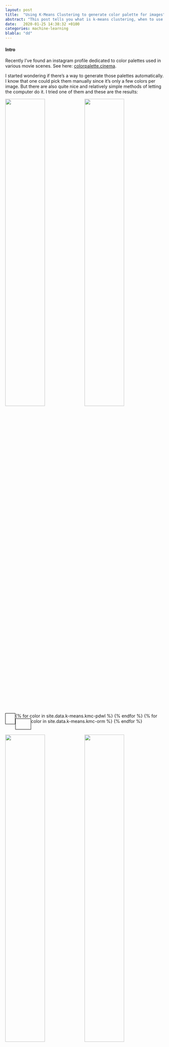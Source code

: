 ```yaml
---
layout: post
title:  "Using K-Means Clustering to generate color palette for images"
abstract: "This post tells you what is k-means clustering, when to use it and how to use it, with example code snippets. It also includes an explanation on how to fine-tune the results you’ll get."
date:   2020-01-25 14:38:32 +0100
categories: machine-learning
blabla: "dd"
---
```


<h4>Intro</h4>

Recently I’ve found an instagram profile dedicated to color palettes used in various movie scenes. See here:
<a href="https://www.instagram.com/colorpalette.cinema/">colorpalette.cinema</a>.

I started wondering if there’s a way to generate those palettes automatically. I know that one could pick them manually since it’s only a few colors per image. But there are also quite nice and relatively simple methods of letting the computer do it. I tried one of them and these are the results:

<div>
<img src="{{site.baseurl}}/assets/img/kmc-orm.jpg" style="width:50%"/>
<img src="{{site.baseurl}}/assets/img/kmc-pdwl.jpg" style="width:50%; float: left"/>
{% for color in site.data.k-means.kmc-pdwl %}
  <div style="float:left; width: 6.25%; height: 35px; outline: 1px solid black; outline-offset: -1px; background-color: {{color}}"></div>
{% endfor %}
{% for color in site.data.k-means.kmc-orm %}
  <div style="float:left; width: 10%; height: 35px; outline: 1px solid black; outline-offset: -1px; background-color: {{color}}"></div>
{% endfor %}
</div>
<br><br>
<div>
<img src="{{site.baseurl}}/assets/img/kmc-sgh.jpg" style="width:50%"/>
<img src="{{site.baseurl}}/assets/img/kmc-iz.jpg" style="width:50%; float: left"/>
{% for color in site.data.k-means.kmc-iz %}
  <div style="float:left; width: 7.14%; height: 35px; outline: 1px solid black; outline-offset: -1px; background-color: {{color}}"></div>
{% endfor %}
{% for color in site.data.k-means.kmc-sgh %}
  <div style="float:left; width: 8.33%; height: 35px; outline: 1px solid black; outline-offset: -1px; background-color: {{color}}"></div>
{% endfor %}
</div>

To understand how this was achieved, read below.

<h4>What is K-Means Clustering?</h4>

It’s an algorithm used to solve clustering problems (the <a href="https://en.wikipedia.org/wiki/NP-hardness">NP-hard</a> ones). It’s relatively simple and also an example of unsupervised learning algorithm.

<h4>When do we use it?</h4>

When we have a set of some data points that have features and values. We want to group data points into clusters based on these features. Real-life example: extracting leading colors from images.


<h4>How does it work?</h4>

We start by randomly picking k data points (k is set beforehand) called centroids from our data set. All remaining points are then assigned to one of these centroids. Assignment is done based on the distance - closest centroid is picked. For each centroid and its data points we calculate average value - a new centroid. The process of assign - calculate distance - update centroids is repeated n times, until a desired result is reached. How to know when we achieved that - this will be covered later on in this article.

Let’s look into the details:

<h4>Step 1 Read Data</h4>

In our case, the input data set is a .jpg file. We’ll have to extract each pixel’s value from the image. We’ll use a <i>getRGB(int x, int y)</i> method from Java’s <i>BufferedImage</i>.

{% highlight java %}
public class Point {
   private Integer value;
   …
}
{% endhighlight %}

This is our data point class. It’s only one field value stores the rgb value of each pixel in the image.

<h4>Step 2 Initialize centroids</h4>

The next step is picking random K points from data points list. These random points will be our centroids.

{% highlight java %}
public List<Centroid> initializeCentroids(int k, BufferedImage image){

   if(image == null){
       throw new IllegalArgumentException("Buffered image cannot be null");
   }

   List<Centroid> initialCentroids = new ArrayList<>();

   int xAxes = image.getWidth();
   int yAxes = image.getHeight();

   for(int i = 0; i < k; i++) {
       int coordX = new Random().nextInt(xAxes);
       int coordY = new Random().nextInt(yAxes);
       Integer rgb = image.getRGB(coordX, coordY);
       initialCentroids.add(new Centroid(rgb));
   }
   return initialCentroids;
}
{% endhighlight %}

<h4>Step 3 Calculate distance</h4>

Now we need to iterate over our data points, find the nearest centroid and assign the point to that centroid.

{% highlight java %}
public Map<Centroid,List<Point>> reassignPointsToNearestCentroids(List<Point> points, Map<Centroid,List<Point>> centroidsToListOfPoints){

   List<Centroid> currentCentroids = new ArrayList<Centroid>(centroidsToListOfPoints.keySet());

   for (Point point : points) {
       Centroid nearest = getNearestCentroid(point, currentCentroids);
       if (centroidsToListOfPoints.get(nearest) == null) {
           centroidsToListOfPoints.put(nearest, new ArrayList<>(Arrays.asList(point)));
       } else {
           centroidsToListOfPoints.get(nearest).add(point);
       }
   }

   return centroidsToListOfPoints;
}

public Centroid getNearestCentroid(Point point, List<Centroid> centroids) {

   if(point == null){
       throw new IllegalArgumentException("Point cannot be null");
   }
   if(centroids == null || centroids.isEmpty()){
       throw new IllegalArgumentException("List of centroids cannot be null or empty");
   }

   double minimumDistance = Double.MAX_VALUE;
   Centroid nearest = null;

   for (Centroid centroid : centroids) {
       Distance distance = new Distance2D();
       double currentDistance = distance.getDistance(point.getValue(), centroid.getValue());

       if (currentDistance < minimumDistance) {
           minimumDistance = currentDistance;
           nearest = centroid;
       }
   }
   return nearest;
}

public class Distance2D extends Distance {

   @Override
   public Double getDistance(Double a, Double b) {
       return Math.abs(a - b);
   }
}
{% endhighlight %}

<h4>Step 4 Calculate means</h4>

For each centroid and its points, calculate mean value.

{% highlight java %}
public Map<Centroid, Centroid> computeKNewCentroids(Map<Centroid,List<Point>> centroidsToListOfPoints){

   Map<Centroid, Centroid> oldAndNewMap = new HashMap<>();
   for (Centroid oldCentroid : centroidsToListOfPoints.keySet()) {
       List<Point> points = centroidsToListOfPoints.get(oldCentroid);
       Integer average = Mean.calculateForPoints(points);
       Point nearest = getNearestPoint(new Point(average), points);
       Centroid newCentroid = new Centroid(nearest.getValue());
       oldAndNewMap.put(oldCentroid, newCentroid);
   }
   return oldAndNewMap;
}
{% endhighlight %}

<h4>Step 5 Update centroids</h4>

The mean value that we’ve calculated in the previous point is our new centroid. We’ll have to update all of the centroids to the new value.

{% highlight java %}
public Map<Centroid,List<Point>> updateCentroids(Map<Centroid,List<Point>> centroidsToListOfPoints, Map<Centroid, Centroid> oldAndNewMap){
   for (Centroid oldCentroid : oldAndNewMap.keySet()){
       Centroid newCentroid = oldAndNewMap.get(oldCentroid);
       if(newCentroid.getValue() != oldCentroid.getValue()){
           List<Point> points = centroidsToListOfPoints.remove(oldCentroid);
           centroidsToListOfPoints.put(newCentroid, points);
       }
   }

   return centroidsToListOfPoints;
}
{% endhighlight %}

<h4>Repeat steps 3-5</h4>

Repeat those steps until desired result is reached. How to know when we’ve reached it - see paragraph Determine the optimal number of repeats

<h4>Determine the optimal value of K</h4>

So we want to process an image like this:

<img src="{{site.baseurl}}/assets/img/kmc-expo.jpg" style="width: 100%">

Fine, but how can we determine which value of k is the best one here?

First, let's try setting k values from 2 to 8 on this image. These are the results:

{% for color in site.data.k-means.k2 %}
  <div style="float:left; width: 6.25%; height: 35px; outline: 1px solid black; outline-offset: -1px; background-color: {{color}}"></div>
{% endfor %} k = 2
<br><br>
{% for color in site.data.k-means.k3 %}
  <div style="float:left; width: 6.25%; height: 35px; outline: 1px solid black; outline-offset: -1px; background-color: {{color}}"></div>
{% endfor %} k = 3
<br><br>
{% for color in site.data.k-means.k4 %}
  <div style="float:left; width: 6.25%; height: 35px; outline: 1px solid black; outline-offset: -1px; background-color: {{color}}"></div>
{% endfor %} k = 4
<br><br>
{% for color in site.data.k-means.k5 %}
  <div style="float:left; width: 6.25%; height: 35px; outline: 1px solid black; outline-offset: -1px; background-color: {{color}}"></div>
{% endfor %} k = 5
<br><br>
{% for color in site.data.k-means.k6 %}
  <div style="float:left; width: 6.25%; height: 35px; outline: 1px solid black; outline-offset: -1px; background-color: {{color}}"></div>
{% endfor %} k = 6
<br><br>
{% for color in site.data.k-means.k7 %}
  <div style="float:left; width: 6.25%; height: 35px; outline: 1px solid black; outline-offset: -1px; background-color: {{color}}"></div>
{% endfor %} k = 7
<br><br>
{% for color in site.data.k-means.k8 %}
  <div style="float:left; width: 6.25%; height: 35px; outline: 1px solid black; outline-offset: -1px; background-color: {{color}}"></div>
{% endfor %} k = 8
<br><br>

We can see that for small k values colors seem quite random and every time value of k gets increased, the color set feels more like matching the image's palette. It's also visible that the variation between colors gets smaller and smaller. By looking at these samples we can actually see it and recognize it, but how would we do that if out features were not colors, but some numbers?

To determine optimal value of K, we'll use `elbow method`. We'll plot clusters' average dispersion (standard deviation in our case) and increasing k values. 

<img src="{{site.baseurl}}/assets/img/elbow-graph.svg" style="width: 100%" alt="Elbow method for optimal k">

We can see that standard deviation decreases with rising k value. We could also see that by looking at colors. What we need is the value of k, where the deviation decreases the most - this is called `elbow point`. On the graph we can see that it's happening when value of k is 5.

<h4>Conclusion</h4>

With k-means clustering we can group our input data set into clusters. This method is quite easy to understand and to use. It's an example of centroid-based clustering algorithms. Other types of algorithms are connectivy-based, distribution-based and density-based ones. 

There are many ways of calculating statistical dispersion for clusters. I've chosen standard deviation, but variation or interquartile range can also be used. 

See full code at <a href="https://github.com/madhr/kmeans-clustering">github</a>